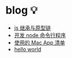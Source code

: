 # blog 💡

- [js 继承与原型链](https://github.com/ryli/blog/issues/4)
- [开发 node 命令行程序](https://github.com/ryli/blog/issues/3)
- [使用的 Mac App 清单](https://github.com/ryli/blog/issues/2)
- [hello world](https://github.com/ryli/blog/issues/1)
